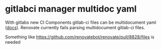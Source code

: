 # gitlabci manager multidoc yaml

With gitlabs new CI Components gitlab-ci files can be multidocument yaml ([docs](https://docs.gitlab.com/ee/ci/yaml/inputs.html#define-input-parameters-with-specinputs)). Renovate currently fails parsing multidocument gitlab-ci files.  

Something like https://github.com/renovatebot/renovate/pull/8828/files is needed
